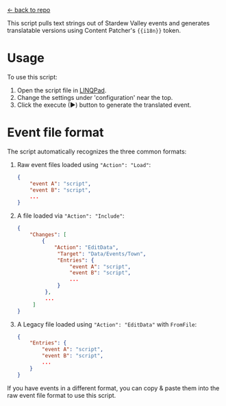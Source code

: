 [← back to repo](../)

This script pulls text strings out of Stardew Valley events and generates translatable versions
using Content Patcher's `{{i18n}}` token.

# Usage
To use this script:

1. Open the script file in [LINQPad](https://www.linqpad.net).
2. Change the settings under 'configuration' near the top.
3. Click the execute (▶) button to generate the translated event.

# Event file format
The script automatically recognizes the three common formats:

1. Raw event files loaded using `"Action": "Load"`:
   ```json
   {
       "event A": "script",
       "event B": "script",
       ...
   }
   ```

2. A file loaded via `"Action": "Include"`:
   ```json
   {
       "Changes": [
           {
               "Action": "EditData",
                "Target": "Data/Events/Town",
                "Entries": {
                    "event A": "script",
                    "event B": "script",
                    ...
                }
            },
            ...
        ]
   }
   ```
3. A Legacy file loaded using `"Action": "EditData"` with `FromFile`:
   ```json
   {
       "Entries": {
           "event A": "script",
           "event B": "script",
           ...
       }
   }
   ```

If you have events in a different format, you can copy & paste them into the raw event file format
to use this script.
